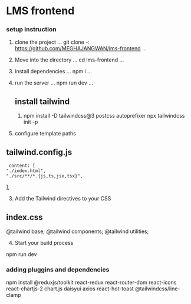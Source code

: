 # LMS frontend

### setup instruction

1. clone the project
   ...
   git clone -: https://github.com/MEGHAJANGWAN/lms-frontend
   ...

2. Move into the directory
   ...
   cd lms-frontend
   ...

3. install dependencies
   ...
   npm i
   ...

4. run the server
   ...
   npm run dev
   ...

   ## install tailwind

   1. npm install -D tailwindcss@3 postcss autoprefixer
      npx tailwindcss init -p

5. configure template paths

## tailwind.config.js

     content: [
    "./index.html",
    "./src/**/*.{js,ts,jsx,tsx}",

],

3. Add the Tailwind directives to your CSS

## index.css

@tailwind base;
@tailwind components;
@tailwind utilities;

4. Start your build process

npm run dev


### adding pluggins and dependencies

npm install @reduxjs/toolkit react-redux react-router-dom react-icons react-chartjs-2 chart.js daisyui axios react-hot-toast @tailwindcss/line-clamp


